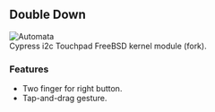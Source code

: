 ## Double Down
![Automata](https://dl.dropboxusercontent.com/u/20988720/github/cyapa/automata.png)
<br/>
Cypress i2c Touchpad FreeBSD kernel module (fork).
### Features
* Two finger for right button. 
* Tap-and-drag gesture.
